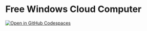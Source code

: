 # Free Windows Cloud Computer

[![Open in GitHub Codespaces](https://github.com/codespaces/badge.svg)](https://codespaces.new/xcoding422/windows)
